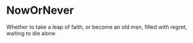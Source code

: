 # NowOrNever
Whether to take a leap of faith, or become an old man, filled with regret, waiting to die alone
